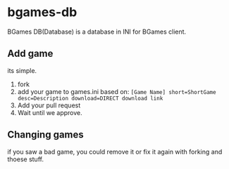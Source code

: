 # bgames-db
BGames DB(Database) is a database in INI for BGames client.
## Add game
its simple.
1. fork
2. add your game to games.ini based on: ```[Game Name]
short=ShortGame
desc=Description
download=DIRECT download link```
3. Add your pull request
4. Wait until we approve.

## Changing games
if you saw a bad game, you could remove it or fix it again with forking and thoese stuff.